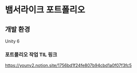 <h1>뱀서라이크 포트폴리오</h1>
<h2>개발 환경</h2>
Unity 6

<h3>포트폴리오 작업 TIL 링크</h3>

<https://younv2.notion.site/1756bd1f24fe807b94cbd1a0f07f3fc5>

